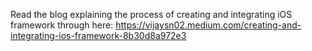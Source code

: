 Read the blog explaining the process of creating and integrating iOS framework through here:
https://vijaysn02.medium.com/creating-and-integrating-ios-framework-8b30d8a972e3

